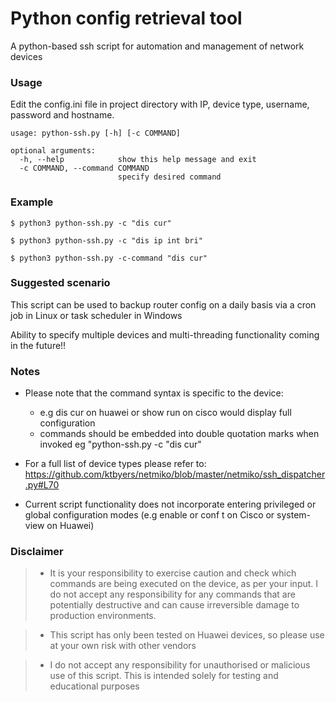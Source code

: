 # Python config retrieval tool

A python-based ssh script for automation and management of network devices

### Usage

Edit the config.ini file in project directory with IP, device type, username, password and hostname.

```
usage: python-ssh.py [-h] [-c COMMAND]

optional arguments:
  -h, --help            show this help message and exit
  -c COMMAND, --command COMMAND
                        specify desired command
```                 
                      
### Example

```
$ python3 python-ssh.py -c "dis cur"

$ python3 python-ssh.py -c "dis ip int bri"

$ python3 python-ssh.py -c-command "dis cur"
```
### Suggested scenario

This script can be used to backup router config on a daily basis via a cron job in Linux or task scheduler in Windows

Ability to specify multiple devices and multi-threading functionality coming in the future!!

### Notes
- Please note that the command syntax is specific to the device:
    - e.g dis cur on huawei or show run on cisco would display full configuration
    - commands should be embedded into double quotation marks when invoked eg "python-ssh.py -c "dis cur"

- For a full list of device types please refer to: 
https://github.com/ktbyers/netmiko/blob/master/netmiko/ssh_dispatcher.py#L70

- Current script functionality does not incorporate entering privileged or global configuration
modes (e.g enable or conf t on Cisco or system-view on Huawei)

### Disclaimer

> - It is your responsibility to exercise caution and check which commands are being executed on the device, as per your 
> input. I do not accept any responsibility for any commands that are potentially destructive and 
> can cause irreversible damage to production environments.

> - This script has only been tested on Huawei devices, so please use at your own risk with other vendors

> - I do not accept any responsibility for unauthorised  or malicious use of this script. This is intended solely for 
> testing and educational purposes
